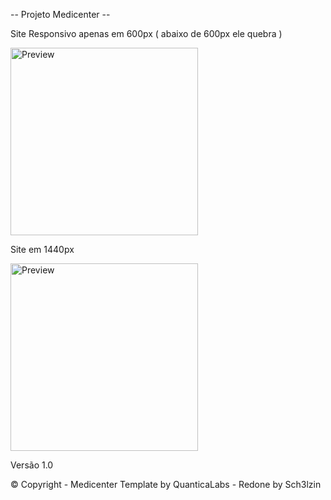 -- Projeto Medicenter --

Site Responsivo apenas em 600px ( abaixo de 600px ele quebra )

<img src="Preview/Preview1400px.png" width="300px" alt="Preview">

Site em 1440px

<img src="Preview/Preview1400px.png" width="300px" alt="Preview">

Versão 1.0

© Copyright - Medicenter Template by QuanticaLabs - Redone by Sch3lzin
